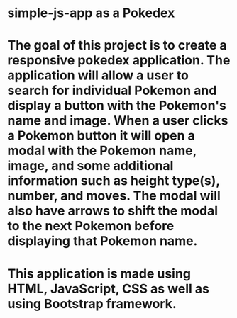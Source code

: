 # simple-js-app as a Pokedex

# The goal of this project is to create a responsive pokedex application. The application will allow a user to search for individual Pokemon and display a button with the Pokemon's name and image. When a user clicks a Pokemon button it will open a modal with the Pokemon name, image, and some additional information such as height type(s), number, and moves. The modal will also have arrows to shift the modal to the next Pokemon before displaying that Pokemon name.

# This application is made using HTML, JavaScript, CSS as well as using Bootstrap framework.
